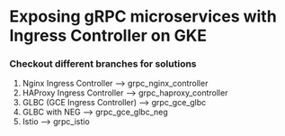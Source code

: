 # Exposing gRPC microservices with Ingress Controller on GKE

### Checkout different branches for solutions 

 
1. Nginx Ingress Controller --> grpc_nginx_controller 
2. HAProxy Ingress Controller --> grpc_haproxy_controller
3. GLBC (GCE Ingress Controller) --> grpc_gce_glbc
4. GLBC with NEG --> grpc_gce_glbc_neg
5. Istio --> grpc_istio



